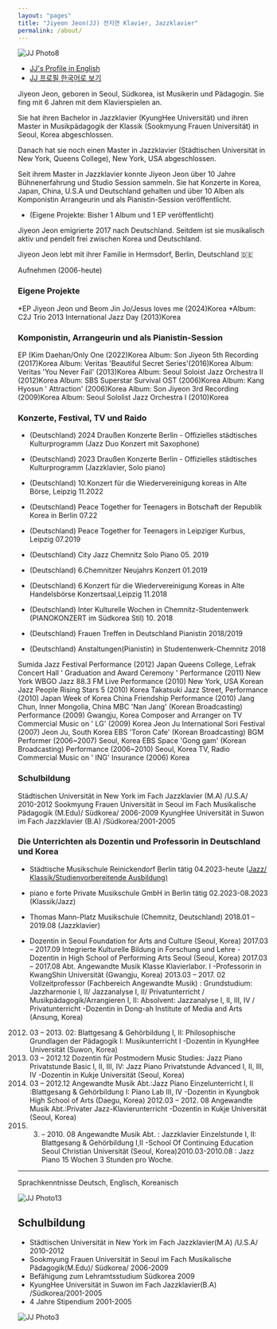 ```yaml
---
layout: "pages"
title: "Jiyeon Jeon(JJ) 전지연 Klavier, Jazzklavier"
permalink: /about/
---
```


<img src="https://jjmusic-online.github.io/assets/images/photo8.JPG" alt="JJ Photo8"
	title="Photo of JJ" style="min-width: 150px" />

- <a href="/about/about-eng">JJ's Profile in English</a>
- <a href="/about/about-kor">JJ 프로필 한국어로 보기</a>

Jiyeon Jeon, geboren in Seoul, Südkorea, ist Musikerin und Pädagogin. Sie fing mit 6 Jahren mit dem Klavierspielen an.

Sie hat ihren Bachelor in Jazzklavier (KyungHee Universität) und ihren Master in Musikpädagogik der Klassik (Sookmyung Frauen Universität) in Seoul, Korea abgeschlossen. 

Danach hat sie noch einen Master in Jazzklavier (Städtischen Universität in New York, Queens College), New York, USA abgeschlossen.

Seit ihrem Master in Jazzklavier konnte Jiyeon Jeon über 10 Jahre Bühnenerfahrung und Studio Session sammeln. Sie hat Konzerte in Korea, Japan, China, U.S.A und Deutschland gehalten und über 10 Alben als Komponistin Arrangeurin und als Pianistin-Session veröffentlicht.

* (Eigene Projekte: Bisher 1 Album und 1 EP veröffentlicht)

Jiyeon Jeon emigrierte 2017 nach Deutschland. Seitdem ist sie musikalisch aktiv und pendelt frei zwischen Korea und Deutschland.

Jiyeon Jeon lebt mit ihrer Familie in Hermsdorf, Berlin, Deutschland 🇩🇪

Aufnehmen (2006-heute)

### Eigene Projekte
*EP Jiyeon Jeon und Beom Jin Jo/Jesus loves me (2024)Korea
*Album: C2J Trio 2013 International Jazz Day (2013)Korea


### Komponistin, Arrangeurin und als Pianistin-Session

EP (Kim Daehan/Only One (2022)Korea
Album: Son Jiyeon 5th Recording (2017)Korea
Album: Veritas 'Beautiful Secret Series'(2016)Korea
Album: Veritas 'You Never Fail' (2013)Korea
Album: Seoul Soloist Jazz Orchestra II (2012)Korea
Album: SBS Superstar Survival OST (2006)Korea
Album: Kang Hyosun ' Attraction' (2006)Korea
Album: Son Jiyeon 3rd Recording (2009)Korea
Album: Seoul Sololist Jazz Orchestra I (2010)Korea

### Konzerte, Festival, TV und Raido

- (Deutschland) 2024 Draußen Konzerte Berlin - Offizielles städtisches Kulturprogramm (Jazz Duo Konzert mit Saxophone)

- (Deutschland) 2023 Draußen Konzerte Berlin - Offizielles städtisches Kulturprogramm (Jazzklavier, Solo piano)

- (Deutschland) 10.Konzert für die Wiedervereinigung koreas in Alte Börse, Leipzig 11.2022

- (Deutschland) Peace Together for Teenagers in Botschaft der Republik Korea in Berlin 07.22

- (Deutschland) Peace Together for Teenagers in Leipziger Kurbus, Leipzig 07.2019

- (Deutschland) City Jazz Chemnitz Solo Piano 05. 2019

- (Deutschland) 6.Chemnitzer Neujahrs Konzert 01.2019

- (Deutschland) 6.Konzert für die Wiedervereinigung Koreas in Alte Handelsbörse
Konzertsaal,Leipzig 11.2018

- (Deutschland) Inter Kulturelle Wochen in Chemnitz-Studentenwerk (PIANOKONZERT im
Südkorea Stil) 10. 2018

- (Deutschland) Frauen Treffen in Deutschland Pianistin 2018/2019

- (Deutschland) Anstaltungen(Pianistin) in Studentenwerk-Chemnitz 2018

Sumida Jazz Festival Performance (2012) Japan
Queens College, Lefrak Concert Hall ' Graduation and Award Ceremony ' Performance (2011)
New York WBGO Jazz 88.3 FM Live Performance (2010) New York, USA
Korean Jazz People Rising Stars 5 (2010) Korea
Takatsuki Jazz Street, Performance (2010) Japan Week of Korea China Friendship Performance (2010) Jang Chun, Inner Mongolia, China
MBC 'Nan Jang' (Korean Broadcasting) Performance (2009) Gwangju, Korea
Composer and Arranger on TV Commercial Music on ' LG' (2009) Korea
Jeon Ju International Sori Festival (2007) Jeon Ju, South Korea
EBS 'Toron Cafe' (Korean Broadcasting) BGM Performer (2006~2007) Seoul, Korea
EBS Space 'Gong gam' (Korean Broadcasting) Performance (2006~2010) Seoul, Korea
TV, Radio Commercial Music on ' ING' Insurance (2006) Korea

### Schulbildung

Städtischen Universität in New York im Fach Jazzklavier (M.A) /U.S.A/ 2010-2012
Sookmyung Frauen Universität in Seoul im Fach Musikalische Pädagogik (M.Edu)/ Südkorea/ 2006-2009
KyungHee Universität in Suwon im Fach Jazzklavier (B.A) /Südkorea/2001-2005

### Die Unterrichten als Dozentin und Professorin in Deutschland und Korea

- Städtische Musikschule Reinickendorf Berlin tätig 04.2023-heute (<a href="https://www.berlin.de/musikschule-reinickendorf/lehrangebote/tasteninstrumente/jazz-piano/">Jazz/</a><a href="https://www.berlin.de/musikschule-reinickendorf/lehrangebote/tasteninstrumente/klavier/" target="_blank">
    Klassik/Studienvorbereitende Ausbildung)</a> 
- piano e forte Private Musikschule GmbH in Berlin tätig 02.2023-08.2023 (Klassik/Jazz)

- Thomas Mann-Platz Musikschule (Chemnitz, Deutschland) 2018.01 – 2019.08 (Jazzklavier)
- Dozentin in Seoul Foundation for Arts and Culture (Seoul, Korea)
2017.03 – 2017.09
Integrierte Kulturelle Bildung in Forschung und Lehre
-Dozentin in High School of Performing Arts Seoul (Seoul, Korea)
2017.03 – 2017.08
Abt. Angewandte Musik Klasse Klavierlabor. I
-Professorin in KwangShin Universität (Gwangju, Korea)
2013.03 – 2017. 02
Vollzeitprofessor (Fachbereich Angewandte Musik)
: Grundstudium: Jazzharmonie I, II/ Jazzanalyse I, II/ Privatunterricht / Musikpädagogik/Arrangieren I,
II: Absolvent: Jazzanalyse I, II, III, IV / Privatunterricht
-Dozentin in Dong-ah Institute of Media and Arts (Ansung, Korea)
2012. 03 – 2013. 02: Blattgesang & Gehörbildung I, II: Philosophische Grundlagen der Pädagogik
I: Musikunterricht I
-Dozentin in KyungHee Universität (Suwon, Korea)
2012. 03 – 2012.12 Dozentin für Postmodern Music Studies: Jazz Piano Privatstunde Basic I, II, III, IV: Jazz
Piano Privatstunde Advanced I, II, III, IV
-Dozentin in Kukje Universität (Seoul, Korea)
2012. 03 – 2012.12 Angewandte Musik Abt.:Jazz Piano Einzelunterricht I, II :Blattgesang & Gehörbildung
I: Piano Lab III, IV
-Dozentin in Kyungbok High School of Arts (Daegu, Korea)
2012.03 – 2012. 08 Angewandte Musik Abt.:Privater Jazz-Klavierunterricht
-Dozentin in Kukje Universität (Seoul, Korea)
2009. 03. – 2010. 08 Angewandte Musik Abt.
: Jazzklavier Einzelstunde I, II: Blattgesang & Gehörbildung I,II
-School Of Continuing Education Seoul Christian Universität (Seoul, Korea)2010.03-2010.08
: Jazz Piano 15 Wochen 3 Stunden pro Woche.
------------------------------------------------------------
Sprachkenntnisse
Deutsch, Englisch, Koreanisch




<img src="https://jjmusic-online.github.io/assets/images/jiyeonjeon.jpeg" alt="JJ Photo13"
	title="Photo of JJ" style="min-width: 150px" />

## Schulbildung

- Städtischen Universität in New York im Fach Jazzklavier(M.A) /U.S.A/ 2010-2012
- Sookmyung Frauen Universität in Seoul im Fach Musikalische Pädagogik(M.Edu)/ Südkorea/ 2006-2009 
- Befähigung zum Lehramtsstudium Südkorea 2009
- KyungHee Universität in Suwon im Fach Jazzklavier(B.A) /Südkorea/2001-2005  
- 4 Jahre Stipendium 2001-2005

<img src="https://jjmusic-online.github.io/assets/images/photo3.jpeg" alt="JJ Photo3"
	title="Photo of JJ" style="min-width: 150px" />










